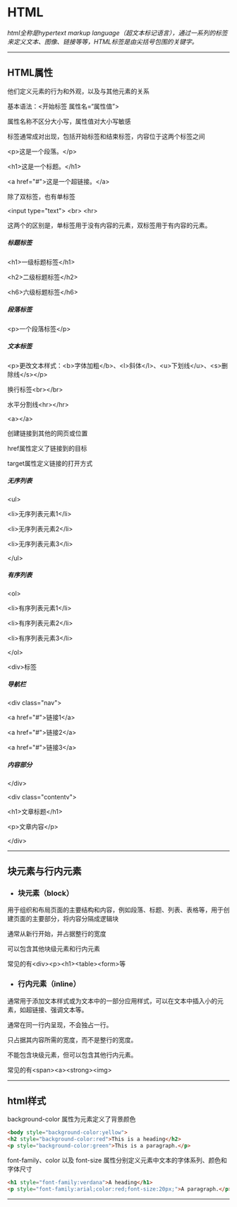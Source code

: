 

# HTML

*html全称是hypertext markup language（超文本标记语言），通过一系列的标签来定义文本、图像、链接等等，HTML标签是由尖括号包围的关键字。*

---



## HTML属性

他们定义元素的行为和外观，以及与其他元素的关系

基本语法：\<开始标签 属性名=“属性值”>

属性名称不区分大小写，属性值对大小写敏感



标签通常成对出现，包括开始标签和结束标签，内容位于这两个标签之间

\<p>这是一个段落。\</p>

\<h1>这是一个标题。\</h1>

\<a href="#">这是一个超链接。\</a>

除了双标签，也有单标签

\<input type="text">             \<br>        \<hr>         

这两个的区别是，单标签用于没有内容的元素，双标签用于有内容的元素。

#####  标题标签

\<h1>一级标题标签\</h1>

\<h2>二级标题标签\</h2>

\<h6>六级标题标签\</h6>

##### 段落标签

\<p>一个段落标签\</p>

##### 文本标签

 \<p>更改文本样式：\<b>字体加粗\</b>、\<l>斜体\</l>、\<u>下划线\</u>、\<s>删除线\</s>\</p>

换行标签\<br>\</br>

水平分割线\<hr>\</hr>

\<a>\</a>

创建链接到其他的网页或位置

href属性定义了链接到的目标

target属性定义链接的打开方式



#####  无序列表

\<ul>

  \<li>无序列表元素1\</li>

 \<li>无序列表元素2\</li>

 \<li>无序列表元素3\</li>

\</ul>

##### 有序列表

\<ol>

  \<li>有序列表元素1\</li>

 \<li>有序列表元素2\</li>

 \<li>有序列表元素3\</li>

\</ol>

\<div>标签



##### 导航栏

\<div class="nav">

  \<a href="#">链接1\</a>

  \<a href="#">链接2\</a>

  \<a href="#">链接3\</a>



##### 内容部分

\</div>

\<div class="contentv">

\<h1>文章标题\</h1>

\<p>文章内容\</p>

\</div>

---



## 块元素与行内元素

- ### 块元素（block）

用于组织和布局页面的主要结构和内容，例如段落、标题、列表、表格等，用于创建页面的主要部分，将内容分隔成逻辑块

通常从新行开始，并占据整行的宽度

可以包含其他块级元素和行内元素

常见的有\<div>\<p>\<h1>\<table>\<form>等



- ### 行内元素（inline）

通常用于添加文本样式或为文本中的一部分应用样式，可以在文本中插入小的元素，如超链接、强调文本等。

通常在同一行内呈现，不会独占一行。

只占据其内容所需的宽度，而不是整行的宽度。

不能包含块级元素，但可以包含其他行内元素。

常见的有\<span>\<a>\<strong>\<img>

---



## html样式

background-color 属性为元素定义了背景颜色

```html
<body style="background-color:yellow">
<h2 style="background-color:red">This is a heading</h2>
<p style="background-color:green">This is a paragraph.</p>
```

font-family、color 以及 font-size 属性分别定义元素中文本的字体系列、颜色和字体尺寸

```html
<h1 style="font-family:verdana">A heading</h1>
<p style="font-family:arial;color:red;font-size:20px;">A paragraph.</p>
```

---

